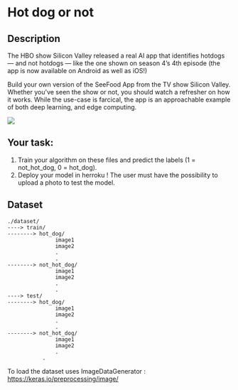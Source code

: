 
# Hot dog or not 
##  Description

The HBO show Silicon Valley released a real AI app that identifies hotdogs — and not hotdogs — like the one shown on season 4’s 4th episode (the app is now available on Android as well as iOS!)

Build your own version of the SeeFood App from the TV show Silicon Valley. Whether you've seen the show or not, you should watch a refresher on how it works. While the use-case is farcical, the app is an approachable example of both deep learning, and edge computing.


![](https://miro.medium.com/max/2400/1*FZSvtomVWXV6hQp1Mkdk3A.png)


## Your task:

1. Train your algorithm on these files and predict the labels (1 = not_hot_dog, 0 = hot_dog).
2. Deploy your model in herroku ! The user must have the possibility to upload a photo to test the model.

##  Dataset 
````
./dataset/
----> train/
--------> hot_dog/
               image1
               image2
               .
               .
--------> not_hot_dog/
               image1
               image2
               .
               .
----> test/
--------> hot_dog/
               image1
               image2
               .
               .
--------> not_hot_dog/
               image1
               image2
               .
           .
````

To load the dataset uses ImageDataGenerator : 
https://keras.io/preprocessing/image/


```python

```
